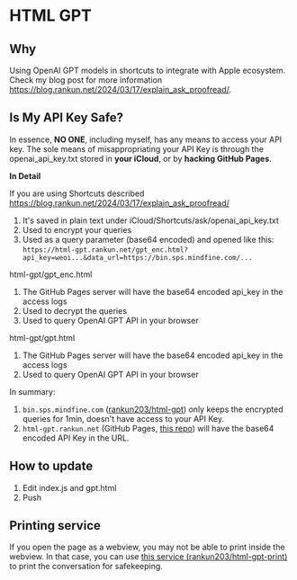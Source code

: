 # HTML GPT

## Why

Using OpenAI GPT models in shortcuts to integrate with Apple ecosystem. Check my blog post for more information https://blog.rankun.net/2024/03/17/explain_ask_proofread/.

## Is My API Key Safe?

In essence, **NO ONE**, including myself, has any means to access your API key. The sole means of misappropriating your API Key is through the openai_api_key.txt stored in **your iCloud**, or by **hacking GitHub Pages**.

**In Detail**

If you are using Shortcuts described https://blog.rankun.net/2024/03/17/explain_ask_proofread/

1. It's saved in plain text under iCloud/Shortcuts/ask/openai_api_key.txt
2. Used to encrypt your queries
3. Used as a query parameter (base64 encoded) and opened like this: `https://html-gpt.rankun.net/gpt_enc.html?api_key=weoi...&data_url=https://bin.sps.mindfine.com/...`

html-gpt/gpt_enc.html

1. The GitHub Pages server will have the base64 encoded api_key in the access logs
2. Used to decrypt the queries
3. Used to query OpenAI GPT API in your browser

html-gpt/gpt.html

1. The GitHub Pages server will have the base64 encoded api_key in the access logs
2. Used to query OpenAI GPT API in your browser

In summary:

1. `bin.sps.mindfine.com` ([rankun203/html-gpt](https://github.com/rankun203/paste-bin)) only keeps the encrypted queries for 1min, doesn't have access to your API Key.
2. `html-gpt.rankun.net` (GitHub Pages, [this repo](https://github.com/rankun203/html-gpt/blob/master/gpt_enc.html)) will have the base64 encoded API Key in the URL.

## How to update

1. Edit index.js and gpt.html
2. Push

## Printing service

If you open the page as a webview, you may not be able to print inside the webview. In that case, you can use [this service (rankun203/html-gpt-print)](https://github.com/rankun203/html-gpt-print) to print the conversation for safekeeping.
